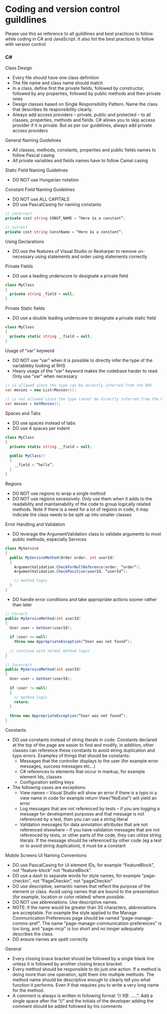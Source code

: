 # Coding and version control guildlines
Please use this as reference to all guildlines and best practices to follow while coding in C# and JavaScript. It also list the best practices to follow with version control

### C# 

Class Design  
* Every file should have one class definition  
* The file name and class name should match  
* In a class, define first the private fields, followed by constructor, followed by any properties, followed by public methods and then private ones  
* Design classes based on Single Responsibility Pattern. Name the class that describes its responsibility clearly.  
* Always add access providers – private, public and protected – to all classes, properties, methods and fields. C# allows you to skip access provider if it is private. But as per our guidelines, always add private access providers   

General Naming Guidelines  
* All classes, methods, constants, properties and public fields names to follow Pascal casing
* All private variables and fields names have to follow Camal casing  

Static Field Naming Guidelines  
 * DO NOT use Hungarian notation  

Constant Field Naming Guidelines  
 * DO NOT use ALL CAPITALS  
 * DO use PascalCasing for naming constants  

```cs
// incorrect  
private cost string CONST_NAME = “Here is a constant”;  
```  

```cs
// correct  
private cost string ConstName = “Here is a constant”;  
```  

Using Declarations  
 * DO use the features of Visual Studio or Resharper to remove un-necessary using statements and order using statements correctly   

Private Fields  
 * DO use a leading underscore to designate a private field  
```cs  
class MyClass  
{  
  private string _field = null;  
}  
```  

Private Static fields  
 * DO use a double leading underscore to designate a private static field  
```cs  
class MyClass  
{  
  private static string __field = null;  
}  
```  

Usage of “var” keyword  
 * DO NOT use “var” when it is possible to directly infer the type of the variableby looking at RHS
 * Heavy usage of the “var” keyword makes the codebase harder to read. Only use “var” when necessary  
```cs  
// is allowed since the type can be directly inferred from the RHS  
var movies = new List<Movies>();  
  
// is not allowed since the type cannot be directly inferred from the RHS  
var movies = GetMovies();  
```  

Spaces and Tabs  
 * DO use spaces instead of tabs  
 * DO use 4 spaces per indent  
```cs  
class MyClass  
{  
  private static string __field = null;  

  public MyClass()  
  {  
    __field = “hello”;  
  }  
}  
```  

Regions 
 * DO NOT use regions to wrap a single method  
 * DO NOT use regions excessively. Only use them when it adds to the readability and maintainability of the code to group logically related methods. Note if there is a need for a lot of regions in code, it may indicate the class needs to be split up into smaller classes  

Error Handling and Validation  
 * DO leverage the ArgumentValidation class to validate arguments to most public methods, especially Services  
```cs  
class MyService  
{  
  public MyServiceMethod(Order order, int userId)  
  {  
    ArgumentValidation.CheckForNullReference(order, “order”);  
    ArgumentValidation.CheckPositive(userId, “userId”);  

    // method logic  
  }  
}  
```  

 * DO handle error conditions and take appropriate actions sooner rather than later  
```cs  
// Correct  
public MyServiceMethod(int userId)  
{  
  User user = GetUser(userId);  
  
  if (user == null)  
    throw new AppropriateException(“User was not found”);  
  
  // continue with normal method logic  
}  
  
// Incorrect  
public MyServiceMethod(int userId)  
{  
  User user = GetUser(userId);  
  
  if (user != null)  
  {  
    // method logic  
    return;  
  }  
    
  throw new AppropriateException(“User was not found”);  
}  
```  

Constants  
 * DO use constants instead of string literals in code. Constants declared at the top of the page are easier to find and modify, in addition, other classes can reference these constants to avoid string duplication and typo errors. Examples of things that should be constants:  
    *	Messages that the controller displays to the user (for example error messages, success messages etc…)  
    *	C# references to elements that occur in markup, for example element Ids, classes  
    *	Configuration setting keys  
 * The following cases are exceptions:  
    *	View names – Visual Studio will show an error if there is a typo in a view name in code for example return View(“NoExist”) will yield an error  
    *	Log messages that are not referenced by tests – if you are logging a message for development purposes and that message is not referenced by a test, then you can use a string literal  
    *	Validation messages for data annotation attributes that are not referenced elsewhere – if you have validation messages that are not referenced by tests, or other parts of the code, they can utilize string literals. If the message should be referenced by other code (eg a test or to avoid string duplication), it must be a constant 

Mobile Screens UI Naming Conventions  
* DO use PascalCasing for UI element IDs, for example “FeatureBlock”, not “feature-block” not “featureBlock”.  
* DO use a dash to separate words for style names, for example "page-checkin", not “PageCheckin”, not "pageCheckin"  
* DO use descriptive, semantic names that reflect the purpose of the element or class. Avoid using names that are bound to the presentation (for example, location or color related) where possible.  
* DO NOT use abbreviations. Use descriptive names.  
* NOTE: if the name would be greater than 30 characters, abbreviations are acceptable. For example the style applied to the Manage Communication Preferences page should be named "page-manage-comms-pref". The name "page-manage-communication-preferences" is too long, and "page-mcp" is too short and no longer adequately describes the class.  
* DO ensure names are spelt correctly  

General
* Every closing brace bracket should be followed by a single blank line unless it is followed by another closing brace bracket.  
* Every method should be responsible to do just one action. If a method is doing more than one operation, split them into multiple methods. The method name should be descriptive enough to clearly tell you what function it performs. Even if that requires you to write a very long name for the method.  
* A comment is always is written in following format “// KB: …..”. Add a single space after the “//” and the initials of the developer adding the comment should be added followed by his comments  
